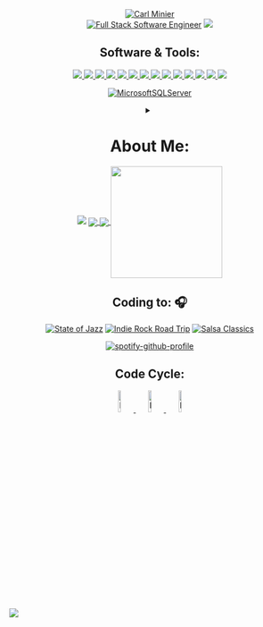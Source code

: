 <div align="center" width="50">

<a href="https://www.linkedin.com/in/carl-minier/">
  <img src="https://readme-typing-svg.demolab.com?font=Fira+Code&size=30&pause=1000&center=true&vCenter=true&multiline=true&repeat=false&width=435&lines=Carl+Minier" alt="Carl Minier" /></a>
<br>
  <a href="https://www.linkedin.com/in/carl-minier/">
    <img src="https://readme-typing-svg.demolab.com?font=Fira+Code&pause=1000&center=true&vCenter=true&width=435&lines=Full-Stack+Software+Engineer;Forever+a+Student%2C+Forever+Evolving." alt="Full Stack Software Engineer" /></a>
<img src="https://user-images.githubusercontent.com/73097560/115834477-dbab4500-a447-11eb-908a-139a6edaec5c.gif">



## Software & Tools:
  <a href="https://www.linkedin.com/in/carl-minier/">
    <img src="https://skillicons.dev/icons?i=linkedin" />
  </a>
  <a href="https://www.javascript.com/">
    <img src="https://skillicons.dev/icons?i=js" />
  </a>
  <a href="https://react.dev/">
    <img src="https://skillicons.dev/icons?i=react" />
  </a>
  <a href="https://learn.microsoft.com/en-us/dotnet/csharp/tour-of-csharp/">
    <img src="https://skillicons.dev/icons?i=cs" />
  </a>
  <a href="https://dotnet.microsoft.com/en-us/learn/dotnet/what-is-dotnet">
    <img src="https://skillicons.dev/icons?i=dotnet" />
  </a>
  <a href="https://git-scm.com/">
    <img src="https://skillicons.dev/icons?i=git" />
  </a>
  <a href="https://html.com/">
    <img src="https://skillicons.dev/icons?i=html" />
  </a>
  <a href="https://html.com/">
    <img src="https://skillicons.dev/icons?i=css" />
  </a>
    <a href="https://www.postman.com/">
    <img src="https://skillicons.dev/icons?i=postman" />
  </a>
  <a href="https://jquery.com/">
    <img src="https://skillicons.dev/icons?i=jquery" />
  </a>
  <a href="https://getbootstrap.com/">
    <img src="https://skillicons.dev/icons?i=bootstrap" />
  </a>
  <a href="https://visualstudio.microsoft.com/">
    <img src="https://skillicons.dev/icons?i=visualstudio" />
  </a>
  <a href="https://code.visualstudio.com/">
    <img src="https://skillicons.dev/icons?i=vscode" />
  </a>
  <a href="https://stackoverflow.com/">
    <img src="https://skillicons.dev/icons?i=stackoverflow" />
    
 <a href="">[![MicrosoftSQLServer](https://img.shields.io/badge/Microsoft%20SQL%20Server%20-%20red?logo=microsoft%20SQL%20server&link=https%3A%2F%2Fwww.microsoft.com%2Fen-us%2Fsql-server)](https://www.microsoft.com/en-us/sql-server)</a>

 <details>
  <summary>
    <h1>
      <strong>
        About Me:
      </strong>
    </h1>
  </summary>
As a Full Stack Software Engineer, Navy Veteran, and devoted Father of two little ones, my journey into the world of computing began long ago, as a wide-eyed child filled with wonder. It was my father who first introduced me to the magical realm of computers. I still recall those enchanting days when floppy discs held the key to old-school gaming adventures, and the internet was still an absolute infant.

As the years passed, my fascination with computers only grew stronger. I immersed myself in the digital world, devouring knowledge, and honing my skills independently. It was as if destiny was gently nudging me toward a path I was destined to follow. Eventually, I realized that Software Engineering was not merely a career choice, but a calling that beckoned me to create and innovate.

Currently, I'm furthering my dreams as a Student at National University, diligently working towards my Bachelor's degree in Computer Science. The journey has been filled with challenges and triumphs. I cherish every moment of this voyage, as it brings back memories of the many days spent exploring the frontiers of technology.

When I'm not immersed in the realm of coding, you'll usually find me anywhere there is good Jazz music playing, at the Gym, or at the Beach with my family. My path as a software engineer is not only a reflection of my skills and knowledge but a tribute to the nostalgic memories that kindled my passion for technology. With every line of code I write, I pay homage to the past while shaping a brighter future for myself and those around me.
</details>

<img src="https://user-images.githubusercontent.com/73097560/115834477-dbab4500-a447-11eb-908a-139a6edaec5c.gif">
<a href="https://github.com/carlminier/AssignRef">
  <img align="center" src="https://github-readme-stats.vercel.app/api/pin/?username=carlminier&repo=AssignRef&show_icons=true&theme=tokyonight" />
</a>
<a href="https://github.com/carlminier/Code-Challenges">
  <img align="center" src="https://github-readme-stats.vercel.app/api/pin/?username=carlminier&repo=Code-Challenges&show_icons=true&theme=tokyonight" />
</a>
<a href="https://github.com/carlminier/convoychat">
  <img height=200 align="center" src="https://github-readme-stats.vercel.app/api/top-langs?username=carlminier&layout=compact&langs_count=8&card_width=320&show_icons=true&theme=tokyonight" />
</a>

## Coding to: 🎧
[![State of Jazz](https://img.shields.io/badge/State%20of%20Jazz%20-%20lightgreen?logo=spotify&logoColor=white&link=https%3A%2F%2Fopen.spotify.com%2Fplaylist%2F37i9dQZF1DX7YCknf2jT6s%3Fsi%3D12ab44acd0144ffe)](https://open.spotify.com/playlist/37i9dQZF1DX7YCknf2jT6s?si=d128da71ab2d46ab)
[![Indie Rock Road Trip](https://img.shields.io/badge/Indie%20Rock%20Road%20Trip%20-%20lightgreen?logo=spotify&logoColor=white&link=https%3A%2F%2Fopen.spotify.com%2Fplaylist%2F37i9dQZF1DWUoqEG4WY6ce%3Fsi%3D9289ec06d5f9406c)](https://open.spotify.com/playlist/37i9dQZF1DWUoqEG4WY6ce?si=7b221861ec904bd5)
[![Salsa Classics](https://img.shields.io/badge/Salsa%20Classics-%20lightgreen?logo=spotify&logoColor=white&link=https%3A%2F%2Fopen.spotify.com%2Fplaylist%2F37i9dQZF1DX7SeoIaFyTmA%3Fsi%3Da6b5f6a8a3c447b9)](https://open.spotify.com/playlist/37i9dQZF1DX7SeoIaFyTmA?si=cdfa68e48c494106)

[![spotify-github-profile](https://spotify-github-profile.vercel.app/api/view?uid=1257430221&cover_image=true&theme=novatorem&show_offline=false&background_color=121212&interchange=true&bar_color=53b14f&bar_color_cover=false)](https://spotify-github-profile.vercel.app/api/view?uid=1257430221&redirect=true)

## Code Cycle:
<a href="https://www.youtube.com/shorts/GAlKHqcnKTw">
<img src="https://raw.githubusercontent.com/Tarikul-Islam-Anik/Animated-Fluent-Emojis/master/Emojis/Smilies/Face%20with%20Spiral%20Eyes.png" width="10%" alt="Broken system!"/>
</a>
<a href="https://www.youtube.com/shorts/FDoaXLRRwKw">
<img src="https://raw.githubusercontent.com/Tarikul-Islam-Anik/Animated-Fluent-Emojis/master/Emojis/Smilies/Astonished%20Face.png" width="10%" alt="It's working but you don't know how!"/>
</a>
<a href="https://www.youtube.com/shorts/GAlKHqcnKTw">
<img src="https://raw.githubusercontent.com/Tarikul-Islam-Anik/Animated-Fluent-Emojis/master/Emojis/Smilies/Relieved%20Face.png" width="10%" alt="It's working!"/>
</a>

</div>
<img  src="https://raw.githubusercontent.com/Trilokia/Trilokia/379277808c61ef204768a61bbc5d25bc7798ccf1/bottom_header.svg" />
